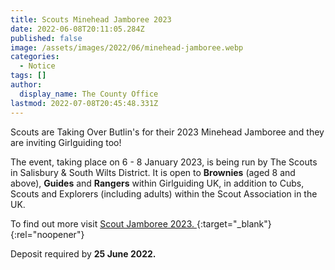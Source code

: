 ```yaml
---
title: Scouts Minehead Jamboree 2023
date: 2022-06-08T20:11:05.284Z
published: false
image: /assets/images/2022/06/minehead-jamboree.webp
categories:
  - Notice
tags: []
author:
  display_name: The County Office
lastmod: 2022-07-08T20:45:48.331Z
---
```

Scouts are Taking Over Butlin's for their 2023 Minehead Jamboree and they are inviting Girlguiding too!

The event, taking place on 6 - 8 January 2023, is being run by The Scouts in Salisbury & South Wilts District. It is open to **Brownies** (aged 8 and above), **Guides** and **Rangers** within Girlguiding UK, in addition to Cubs, Scouts and Explorers (including adults) within the Scout Association in the UK.

To find out more visit [Scout Jamboree 2023. <i class="fa fa-external-link"></i>](https://mineheadjamboree.org.uk/){:target="_blank"}{:rel="noopener"}

Deposit required by **25 June 2022.**
